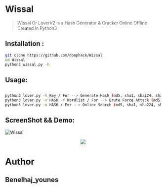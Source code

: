 # Wissal
> Wissal Or LoverV2 is a Hash Generator & Cracker Online Offline Created In Python3 

##  Installation : 
```bash
git clone https://github.com/doophack/Wissal
cd Wissal
python3 wissal.py -h 
```

## Usage: 
```bash

python3 lover.py -k Key / For --> Generate Hash (md5, sha1, sha224, sha256, sha384, sha512)
python3 lover.py -v HASH -f Wordlist / For --> Brute Force Attack (md5, sha1, sha224, sha256, sha384, sha512))
python3 lover.py -n HASH / For --> Online Search (md5, sha1, sha224, sha256, sha384, sha512))
```
## ScreenShot && Demo:
<img src="https://i.ibb.co/b1Rc4F1/Wissal.png" alt="Wissal" border="0">

<p align="center">
<a href="https://asciinema.org/a/238875">
<img src="https://asciinema.org/a/238875.svg">
</a>
</p>

# Author 
## Benelhaj_younes

